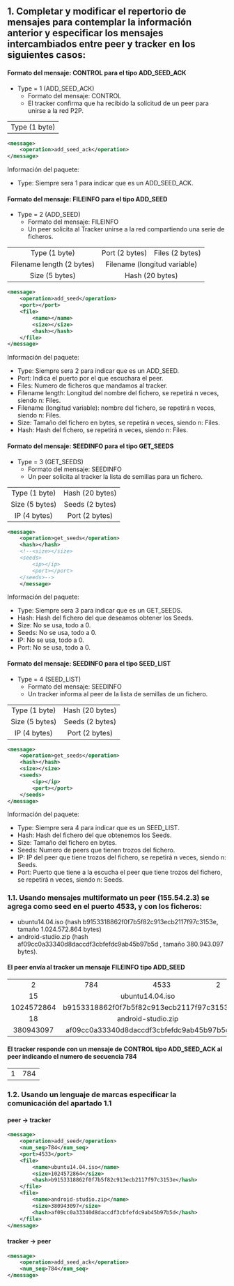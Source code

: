 
## 1. Completar y modificar el repertorio de mensajes para contemplar la información anterior y especificar los mensajes intercambiados entre peer y tracker en los siguientes casos:

#### Formato del mensaje: CONTROL para el tipo  ADD_SEED_ACK

- Type = 1 (ADD_SEED_ACK)
    - Formato del mensaje: CONTROL
    - El tracker confirma que ha recibido la solicitud de un peer para unirse a la red P2P.

<table>
    <tr align="center">
        <td>Type (1 byte)</td>
    </tr>
</table>


```xml
<message>
    <operation>add_seed_ack</operation>
</message>
```


Información del paquete:

- Type: Siempre sera 1 para indicar que es un ADD_SEED_ACK.



#### Formato del mensaje: FILEINFO para el tipo ADD_SEED

- Type = 2 (ADD_SEED)
    - Formato del mensaje: FILEINFO
    - Un peer solicita al Tracker unirse a la red compartiendo una serie de ficheros.

<table>
    <tr align="center">
        <td>Type (1 byte)</td>
        <td>Port (2 bytes)</td>
        <td>Files (2 bytes)</td>
    </tr>
    <tr align="center">
        <td>Filename length (2 bytes)</td>
        <td colspan="3">Filename (longitud variable)</td>
    </tr>
    <tr align="center">
        <td>Size (5 bytes)</td>
        <td colspan="3">Hash (20 bytes)</td>
    </tr>
</table>

```xml
<message>
    <operation>add_seed</operation>
    <port></port>
    <file>
        <name></name>
        <size></size>
        <hash></hash>
    </file>
</message>
```

Información del paquete:

- Type: Siempre sera 2 para indicar que es un ADD_SEED.
- Port: Indica el puerto por el que escuchara el peer.
- Files: Numero de ficheros que mandamos al tracker.
- Filename length: Longitud del nombre del fichero, se repetirá n veces, siendo n: Files.
- Filename (longitud variable): nombre del fichero, se repetirá n veces, siendo n: Files.
- Size: Tamaño del fichero en bytes, se repetirá n veces, siendo n: Files.
- Hash: Hash del fichero, se repetirá n veces, siendo n: Files.




#### Formato del mensaje: SEEDINFO para el tipo GET_SEEDS

- Type = 3 (GET_SEEDS)
    - Formato del mensaje: SEEDINFO
    - Un peer solicita al tracker la lista de semillas para un fichero.


<table>
    <tr align="center">
        <td>Type (1 byte)</td>
        <td>Hash (20 bytes)</td>
    </tr>
    <tr align="center">
        <td>Size (5 bytes)</td>
        <td>Seeds (2 bytes)</td>
    </tr>
    <tr align="center">
        <td>IP (4 bytes)</td>
        <td>Port (2 bytes)</td>
    </tr>
</table>

```xml
<message>
    <operation>get_seeds</operation>
    <hash></hash>
    <!--<size></size>
    <seeds>
        <ip></ip>
        <port></port>
    </seeds>-->
    </message>
```

Información del paquete:

- Type: Siempre sera 3 para indicar que es un GET_SEEDS.
- Hash: Hash del fichero del que deseamos obtener los Seeds.
- Size: No se usa, todo a 0.
- Seeds: No se usa, todo a 0.
- IP: No se usa, todo a 0.
- Port: No se usa, todo a 0.




#### Formato del mensaje: SEEDINFO para el tipo SEED_LIST

- Type = 4 (SEED_LIST)
    - Formato del mensaje: SEEDINFO
    - Un tracker informa al peer de la lista de semillas de un fichero.


<table>
    <tr align="center">
        <td>Type (1 byte)</td>
        <td>Hash (20 bytes)</td>
    </tr>
    <tr align="center">
        <td>Size (5 bytes)</td>
        <td>Seeds (2 bytes)</td>
    </tr>
    <tr align="center">
        <td>IP (4 bytes)</td>
        <td>Port (2 bytes)</td>
    </tr>
</table>

```xml
<message>
    <operation>get_seeds</operation>
    <hash></hash>
    <size></size>
    <seeds>
        <ip></ip>
        <port></port>
    </seeds>
</message>
```

Información del paquete:

- Type: Siempre sera 4 para indicar que es un SEED_LIST.
- Hash: Hash del fichero del que obtenemos los Seeds.
- Size: Tamaño del fichero en bytes.
- Seeds: Numero de peers que tienen trozos del fichero.
- IP: IP del peer que tiene trozos del fichero, se repetirá n veces, siendo n: Seeds.
- Port: Puerto que tiene a la escucha el peer que tiene trozos del fichero, se repetirá n veces, siendo n: Seeds.




### 1.1. Usando mensajes multiformato un peer (155.54.2.3) se agrega como seed en el puerto 4533, y con los ficheros:

- ubuntu14.04.iso (hash b9153318862f0f7b5f82c913ecb2117f97c3153e, tamaño 1.024.572.864 bytes)
- android-studio.zip (hash af09cc0a33340d8daccdf3cbfefdc9ab45b97b5d , tamaño 380.943.097 bytes).

#### El peer envía al tracker un mensaje FILEINFO tipo ADD_SEED

<table>
    <tr align="center">
        <td>2</td>
        <td>784</td>
        <td>4533</td>
        <td>2</td>
    </tr>
    <tr align="center">
        <td>15</td>
        <td colspan="3">ubuntu14.04.iso</td>
    </tr>
    <tr align="center">
        <td>1024572864</td>
        <td colspan="3">b9153318862f0f7b5f82c913ecb2117f97c3153e</td>
    </tr>
    <tr align="center">
        <td>18</td>
        <td colspan="3">android-studio.zip</td>
    </tr>
    <tr align="center">
        <td>380943097</td>
        <td colspan="3">af09cc0a33340d8daccdf3cbfefdc9ab45b97b5d</td>
    </tr>
</table>


#### El tracker responde con un mensaje de CONTROL tipo ADD_SEED_ACK al peer indicando el numero de secuencia 784

<table>
    <tr align="center">
        <td>1</td>
        <td>784</td>
    </tr>
</table>



### 1.2. Usando un lenguaje de marcas especificar la comunicación del apartado 1.1

#### peer -> tracker

```xml
<message>
    <operation>add_seed</operation>
    <num_seq>784</num_seq>
    <port>4533</port>
    <file>
        <name>ubuntu14.04.iso</name>
        <size>1024572864</size>
        <hash>b9153318862f0f7b5f82c913ecb2117f97c3153e</hash>
    </file>
    <file>
        <name>android-studio.zip</name>
        <size>380943097</size>
        <hash>af09cc0a33340d8daccdf3cbfefdc9ab45b97b5d</hash>
    </file>
</message>
```


#### tracker -> peer

```xml
<message>
    <operation>add_seed_ack</operation>
    <num_seq>784</num_seq>
</message>
```
